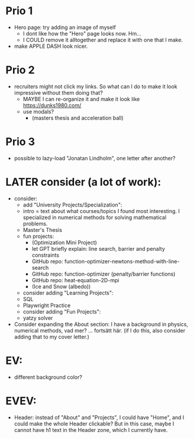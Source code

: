 # Prio 1
- Hero page: try adding an image of myself
  - I dont like how the "Hero" page looks now. Hm...
  - I COULD remove it alltogether and replace it with one that I make.
- make APPLE DASH look nicer.

# Prio 2
- recruiters might not click my links. So what can I do to make it look impressive without them doing that?
  - MAYBE I can re-organize it and make it look like https://dunks1980.com/
  - use modals?
    - (masters thesis and acceleration ball)

# Prio 3
- possible to lazy-load "Jonatan Lindholm", one letter after another?

# LATER consider (a lot of work):
- consider:
    - add "University Projects/Specialization":
    - intro = text about what courses/topics I found most interesting.
        I specialized in numerical methods for solving mathematical problems.
    - Master's Thesis
    - fun projects:
        - (Optimization Mini Project)
        - let GPT briefly explain: line search, barrier and penalty constraints
        - GitHub repo: function-optimizer-newtons-method-with-line-search
        - GitHub repo: function-optimizer (penalty/barrier functions)
        - GitHub repo: heat-equation-2D-mpi
        - (Ice and Snow (albedo))
    - consider adding "Learning Projects":
    - SQL
    - Playwright Practice
    - consider adding "Fun Projects":
    - yatzy solver
- Consider expanding the About section:
  I have a background in physics, numerical methods, vad mer? ... fortsätt här.
  (if I do this, also consider adding that to my cover letter.)


# EV:
- different background color?

# EVEV:
- Header: instead of "About" and "Projects", I could have "Home", and I could make the whole Header clickable? But in this case, maybe I cannot have h1 text in the Header zone, which I currently have.








